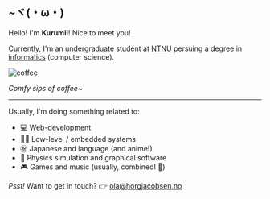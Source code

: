 ## ~ヾ(・ω・) 
Hello! I'm **Kurumii**! Nice to meet you! 

Currently, I'm an undergraduate student at [NTNU](https://www.ntnu.edu/) persuing a degree in [informatics](https://en.wikipedia.org/wiki/Informatics#:~:text=Accordingly%2C%20universities%20in%20continental%20Europe%20usually%20translate%20%22informatics%22%20as%20computer%20science%2C%20or%20sometimes%20information%20and%20computer%20science%2C%20although%20technical%20universities%20may%20translate%20it%20as%20computer%20science%20%26%20engineering.) (computer science).

![coffee](https://user-images.githubusercontent.com/15821339/188270649-4822f974-3eae-4769-bbf5-6e8006b4fe93.gif)

*Comfy sips of coffee~*

----

Usually, I'm doing something related to:
- 💻 Web-development
- 👨‍🔬 Low-level / embedded systems
- ㊗️ Japanese and language (and anime!)
- 🚀 Physics simulation and graphical software
- 🎮 Games and music (usually, combined! 🥁)

*Psst!* Want to get in touch? 👉 [ola@horgjacobsen.no](mailto:ola@horgjacobsen.no)
